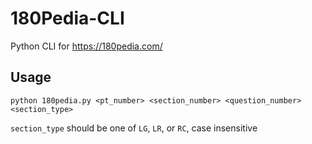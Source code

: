 # 180Pedia-CLI
Python CLI for https://180pedia.com/

## Usage

``` python 180pedia.py <pt_number> <section_number> <question_number> <section_type> ```

```section_type``` should be one of ```LG```, ```LR```, or ```RC```, case insensitive
